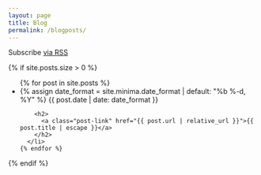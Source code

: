 ```yaml
---
layout: page
title: Blog
permalink: /blogposts/
---
```


<div class="home">

  <p class="rss-subscribe">Subscribe <a href="{{ "/feed.xml" | relative_url }}">via RSS</a></p>

  {% if site.posts.size > 0 %}

  <ul class="post-list">
    {% for post in site.posts %}
      <li>
        {% assign date_format = site.minima.date_format | default: "%b %-d, %Y" %}
        <span class="post-meta">{{ post.date | date: date_format }}</span>

        <h2>
          <a class="post-link" href="{{ post.url | relative_url }}">{{ post.title | escape }}</a>
        </h2>
      </li>
    {% endfor %}
  </ul>

  {% endif %}

</div>
